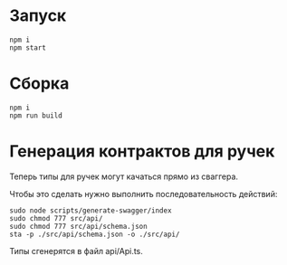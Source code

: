 # Запуск
```shell
npm i
npm start
```

# Сборка
```shell
npm i
npm run build
```

# Генерация контрактов для ручек
Теперь типы для ручек могут качаться прямо из сваггера.

Чтобы это сделать нужно выполнить последовательность действий:

```shell
sudo node scripts/generate-swagger/index
sudo chmod 777 src/api/
sudo chmod 777 src/api/schema.json
sta -p ./src/api/schema.json -o ./src/api/
```

Типы сгенерятся в файл api/Api.ts.
